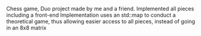 Chess game, Duo project made by me and a friend.
Implemented all pieces including a front-end
Implementation uses an std::map to conduct a theoretical game, thus allowing easier access to all pieces, instead of going in an 8x8 matrix
